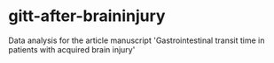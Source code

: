# gitt-after-braininjury
Data analysis for the article manuscript 'Gastrointestinal transit time in patients with acquired brain injury'
